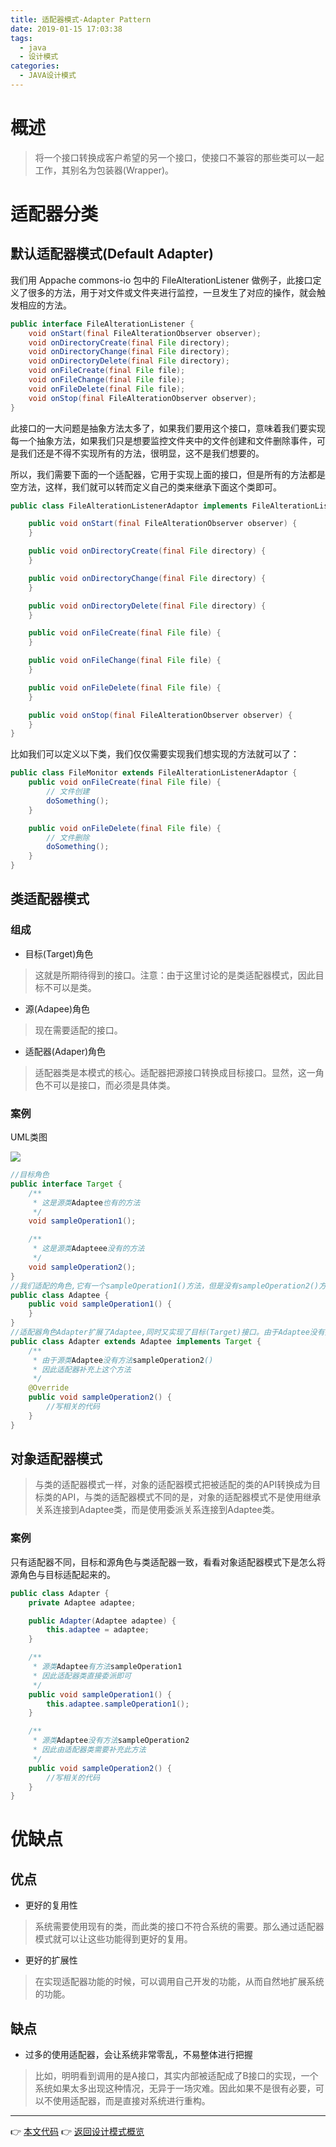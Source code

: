 ```yaml
---
title: 适配器模式-Adapter Pattern
date: 2019-01-15 17:03:38
tags:
  - java
  - 设计模式
categories: 
  - JAVA设计模式
---
```


# 概述
> 将一个接口转换成客户希望的另一个接口，使接口不兼容的那些类可以一起工作，其别名为包装器(Wrapper)。

<!-- more -->

# 适配器分类

## 默认适配器模式(Default Adapter)

我们用 Appache commons-io 包中的 FileAlterationListener 做例子，此接口定义了很多的方法，用于对文件或文件夹进行监控，一旦发生了对应的操作，就会触发相应的方法。

```java
public interface FileAlterationListener {
    void onStart(final FileAlterationObserver observer);
    void onDirectoryCreate(final File directory);
    void onDirectoryChange(final File directory);
    void onDirectoryDelete(final File directory);
    void onFileCreate(final File file);
    void onFileChange(final File file);
    void onFileDelete(final File file);
    void onStop(final FileAlterationObserver observer);
}
```

此接口的一大问题是抽象方法太多了，如果我们要用这个接口，意味着我们要实现每一个抽象方法，如果我们只是想要监控文件夹中的文件创建和文件删除事件，可是我们还是不得不实现所有的方法，很明显，这不是我们想要的。

所以，我们需要下面的一个适配器，它用于实现上面的接口，但是所有的方法都是空方法，这样，我们就可以转而定义自己的类来继承下面这个类即可。

```java
public class FileAlterationListenerAdaptor implements FileAlterationListener {

    public void onStart(final FileAlterationObserver observer) {
    }

    public void onDirectoryCreate(final File directory) {
    }

    public void onDirectoryChange(final File directory) {
    }

    public void onDirectoryDelete(final File directory) {
    }

    public void onFileCreate(final File file) {
    }

    public void onFileChange(final File file) {
    }

    public void onFileDelete(final File file) {
    }

    public void onStop(final FileAlterationObserver observer) {
    }
}
```

比如我们可以定义以下类，我们仅仅需要实现我们想实现的方法就可以了：

```java
public class FileMonitor extends FileAlterationListenerAdaptor {
    public void onFileCreate(final File file) {
        // 文件创建
        doSomething();
    }

    public void onFileDelete(final File file) {
        // 文件删除
        doSomething();
    }
}
```

## 类适配器模式

### 组成

- 目标(Target)角色
> 这就是所期待得到的接口。注意：由于这里讨论的是类适配器模式，因此目标不可以是类。
- 源(Adapee)角色
> 现在需要适配的接口。
- 适配器(Adaper)角色
> 适配器类是本模式的核心。适配器把源接口转换成目标接口。显然，这一角色不可以是接口，而必须是具体类。

### 案例

UML类图

![](https://i.imgur.com/9iriQ74.png)

```java
//目标角色
public interface Target {
    /**
     * 这是源类Adaptee也有的方法
     */
    void sampleOperation1();

    /**
     * 这是源类Adapteee没有的方法
     */
    void sampleOperation2();
}
//我们适配的角色,它有一个sampleOperation1()方法，但是没有sampleOperation2()方法
public class Adaptee {
    public void sampleOperation1() {
    }
}
//适配器角色Adapter扩展了Adaptee,同时又实现了目标(Target)接口。由于Adaptee没有提供sampleOperation2()方法，而目标接口又要求这个方法，因此适配器角色Adapter实现了这个方法。
public class Adapter extends Adaptee implements Target {
    /**
     * 由于源类Adaptee没有方法sampleOperation2()
     * 因此适配器补充上这个方法
     */
    @Override
    public void sampleOperation2() {
        //写相关的代码
    }
}
```

## 对象适配器模式

> 与类的适配器模式一样，对象的适配器模式把被适配的类的API转换成为目标类的API，与类的适配器模式不同的是，对象的适配器模式不是使用继承关系连接到Adaptee类，而是使用委派关系连接到Adaptee类。

### 案例

只有适配器不同，目标和源角色与类适配器一致，看看对象适配器模式下是怎么将源角色与目标适配起来的。

```java
public class Adapter {
    private Adaptee adaptee;

    public Adapter(Adaptee adaptee) {
        this.adaptee = adaptee;
    }

    /**
     * 源类Adaptee有方法sampleOperation1
     * 因此适配器类直接委派即可
     */
    public void sampleOperation1() {
        this.adaptee.sampleOperation1();
    }

    /**
     * 源类Adaptee没有方法sampleOperation2
     * 因此由适配器类需要补充此方法
     */
    public void sampleOperation2() {
        //写相关的代码
    }
}
```

# 优缺点

## 优点

- 更好的复用性
> 系统需要使用现有的类，而此类的接口不符合系统的需要。那么通过适配器模式就可以让这些功能得到更好的复用。
- 更好的扩展性
> 在实现适配器功能的时候，可以调用自己开发的功能，从而自然地扩展系统的功能。

## 缺点

- 过多的使用适配器，会让系统非常零乱，不易整体进行把握
> 比如，明明看到调用的是A接口，其实内部被适配成了B接口的实现，一个系统如果太多出现这种情况，无异于一场灾难。因此如果不是很有必要，可以不使用适配器，而是直接对系统进行重构。

---
👉 [本文代码](https://github.com/gcdd1993/java-design-pattern/tree/master/src/main/java/adapterPattern)
👉 [返回设计模式概览](#JAVA设计模式/设计模式概览)